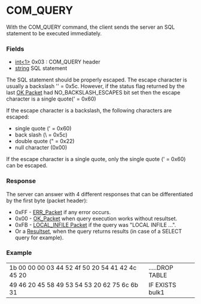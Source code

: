 
# COM_QUERY

With the COM_QUERY command, the client sends the server an SQL statement to be executed immediately.


### Fields



* [int<1>](../protocol-data-types.md#fixed-length-integers) 0x03 : COM_QUERY header
* [string<EOF>](../protocol-data-types.md#end-of-file-length-strings) SQL statement



The SQL statement should be properly escaped. The escape character is usually a backslash '\' = 0x5c. However, if the status flag returned by the last [OK Packet](../4-server-response-packets/ok_packet.md#status-flag) had NO_BACKSLASH_ESCAPES bit set then the escape character is a single quote(' = 0x60)


If the escape character is a backslash, the following characters are escaped:


* single quote (' = 0x60)
* back slash (\ = 0x5c)
* double quote (" = 0x22)
* null character (0x00)


If the escape character is a single quote, only the single quote (' = 0x60) can be escaped.


### Response


The server can answer with 4 different responses that can be differentiated by the first byte (packet header):


* 0xFF - [ERR_Packet](../4-server-response-packets/err_packet.md) if any error occurs.
* 0x00 - [OK_Packet](../4-server-response-packets/ok_packet.md) when query execution works without resultset.
* 0xFB - [LOCAL_INFILE Packet](../4-server-response-packets/packet_local_infile.md) if the query was "LOCAL INFILE ...".
* Or a [Resultset](../4-server-response-packets/resultset-row.md), when the query returns results (in case of a SELECT query for example).


### Example



|   |   |
| --- | --- |
| 1b 00 00 00 03 44 52 4f 50 20 54 41 42 4c 45 20 | .....DROP TABLE |
| 49 46 20 45 58 49 53 54 53 20 62 75 6c 6b 31 | IF EXISTS bulk1 |


